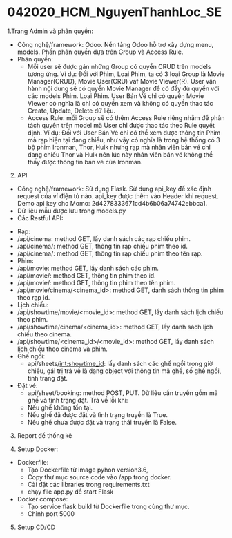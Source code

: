 # 042020_HCM_NguyenThanhLoc_SE

1.Trang Admin và phân quyền:
- Công nghệ/framework: Odoo. Nền tảng Odoo hỗ trợ xây dựng menu, models. Phần phân quyền dựa trên Group và Access Rule.
- Phân quyền:
  + Mỗi user sẽ được gán những Group có quyền CRUD trên models tương ứng. Ví dụ: Đối với Phim, Loại Phim, ta có 3 loại Group là Movie Manager(CRUD), Movie User(CRU) vaf Movie Viewer(R). User vận hành nội dung sẽ có quyền Movie Manager để có đầy đủ quyền với các models Phim. Loại Phim. User Bán Vé chỉ có quyền Movie Viewer có nghĩa là chỉ có quyền xem và không có quyền thao tác Create, Update, Delete dữ liệu.
  + Access Rule: mỗi Group sẽ có thêm Access Rule riêng nhằm để phân tách quyền trên model mà User chỉ được thao tác theo Rule quyết định. Ví dụ: Đối với User Bán Vé chỉ có thể xem được thông tin Phim mà rạp hiện tại đang chiếu, như vậy có nghĩa là trong hệ thống có 3 bộ phim Ironman, Thor, Hulk nhưng rạp mà nhân viên bán vé chỉ đang chiếu Thor và Hulk nên lúc này nhân viên bán vé không thể thấy được thông tin bán vé của Ironman.

2. API
- Công nghệ/framework: Sử dụng Flask. Sử dụng api_key để xác định request của ví điện tử nào. api_key được thêm vào Header khi request. Demo api key cho Momo: 2d4278333671cd4b6b06a74742ebbca1.
- Dữ liệu mẫu được lưu trong models.py
- Các Restful API:
 + Rạp:
  + /api/cinema: method GET, lấy danh sách các rạp chiếu phim.
  + /api/cinema/<id>: method GET, thông tin rạp chiếu phim theo id.
  + /api/cinema/<name>: method GET, thông tin rạp chiếu phim theo tên rạp.
 + Phim:
  + /api/movie: method GET, lấy danh sách các phim.
  + /api/movie/<id>: method GET, thông tin phim theo id.
  + /api/movie/<name>: method GET, thông tin phim theo tên phim.
  + /api/movie/cinema/<cinema_id>: method GET, danh sách thông tin phim theo rạp id.
 + Lịch chiếu:
  + /api/showtime/movie/<movie_id>: method GET, lấy danh sách lịch chiếu theo phim.
  + /api/showtime/cinema/<cinema_id>: method GET, lấy danh sách lịch chiếu theo cinema.
  + /api/showtime/<cinema_id>/<movie_id>: method GET, lấy danh sách lịch chiếu theo cinema và phim.
 + Ghế ngồi:
    + api/sheets/<int:showtime_id>: lấy danh sách các ghế ngồi trong giờ chiếu, gái trị trả về là dạng object với thông tin mã ghế, số ghế ngồi, tình trạng đặt.
 + Đặt vé:
   + api/sheet/booking: method POST, PUT. Dữ liệu cần truyền gồm mã ghế và tình trạng đặt. Trả về lỗi khi:
    - Nếu ghế không tồn tại.
    - Nếu ghế đã được đặt và tình trạng truyền là True.
    - Nếu ghế chưa được đặt và trạng thái truyền là False.



3. Report đế thống kê

4. Setup Docker:
- Dockerfile:
  - Tạo Dockerfile từ image pyhon version3.6,
  - Copy thư mục source code vào /app trong docker.
  - Cài đặt các libraries trong requirements.txt
  - chạy file app.py để start Flask
- Docker compose:
  - Tạo service flask build từ Dockerfile trong cùng thư mục.
  - Chỉnh port 5000

5. Setup CD/CD
